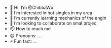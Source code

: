 - 👋 Hi, I’m @ChibbaWu
- 👀 I’m interested in hot singles in my area
- 🌱 I’m currently learning mechanics of the engin
- 💞️ I’m looking to collaborate on smal projec
- 📫 How to reach me 
- 😄 Pronouns: ...
- ⚡ Fun fact: ...

<!---
ChibbaWu/ChibbaWu is a ✨ special ✨ repository because its `README.md` (this file) appears on your GitHub profile.
You can click the Preview link to take a look at your changes.
--->
